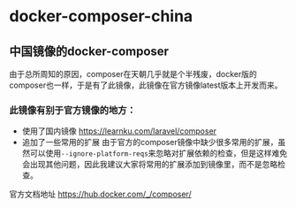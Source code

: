 # docker-composer-china
## 中国镜像的docker-composer
由于总所周知的原因，composer在天朝几乎就是个半残废，docker版的composer也一样，于是有了此镜像，此镜像在官方镜像latest版本上开发而来。  
### 此镜像有别于官方镜像的地方：
- 使用了国内镜像 https://learnku.com/laravel/composer
- 追加了一些常用的扩展
由于官方的composer镜像中缺少很多常用的扩展，虽然可以使用`--ignore-platform-reqs`来忽略对扩展依赖的检查，但是这样难免会出现其他问题，因此我建议大家将常用的扩展添加到镜像里，而不是忽略检查。

官方文档地址
https://hub.docker.com/_/composer/
